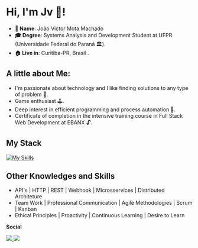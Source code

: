 # Hi, I'm Jv 📀!

- **📝 Name**: João Victor Mota Machado
- **🎓 Degree**: Systems Analysis and Development Student at UFPR (Universidade Federal do Paraná 🏛️).
- **🏠 Live in**: Curitiba-PR, Brasil .

## A little about Me: 
- I'm passionate about technology and I like finding solutions to any type of problem 🔧.
- Game enthusiast 🕹️.
- Deep interest in efficient programming and process automation 🔗.
- Certificate of completion in the intensive training course in Full Stack Web Development at EBANX 🔓.

## My Stack
[![My Skills](https://skillicons.dev/icons?i=js,html,css,c,docker,git,java,nodejs,postman,react,tailwind,py,ts,mysql,mongodb)](https://skillicons.dev)

## Other Knowledges and Skills

- API's | HTTP | REST | Webhook | Microsservices | Distributed Architeture
- Team Work | Professional Communication | Agile Methodologies | Scrum | Kanban
- Ethical Principles | Proactivity | Continuous Learning | Desire to Learn 

**Social**
<div>
    <a target='_blank' href="https://www.linkedin.com/in/joaovictormotamachado/?locale=en_US">
        <img src="https://img.shields.io/badge/LinkedIn-0077B5?style=for-the-badge&logo=linkedin&logoColor=white">
    </a>
    <a target='_blank' href="mailto:jvmotadev67@gmail.com">
        <img src="https://img.shields.io/badge/Gmail-D14836?style=for-the-badge&logo=gmail&logoColor=white">
    </a>
</div>
